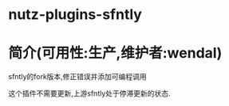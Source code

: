 nutz-plugins-sfntly
==================================

简介(可用性:生产,维护者:wendal)
==================================

sfntly的fork版本,修正错误并添加可编程调用

这个插件不需要更新,上游sfntly处于停滞更新的状态.